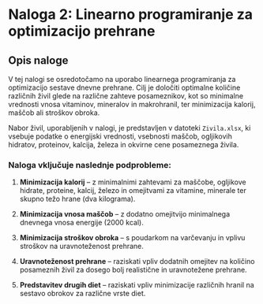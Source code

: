 # Naloga 2: Linearno programiranje za optimizacijo prehrane

## Opis naloge
V tej nalogi se osredotočamo na uporabo linearnega programiranja za optimizacijo sestave dnevne prehrane. Cilj je določiti optimalne količine različnih živil glede na različne zahteve posameznikov, kot so minimalne vrednosti vnosa vitaminov, mineralov in makrohranil, ter minimizacija kalorij, maščob ali stroškov obroka.

Nabor živil, uporabljenih v nalogi, je predstavljen v datoteki `Zivila.xlsx`, ki vsebuje podatke o energijski vrednosti, vsebnosti maščob, ogljikovih hidratov, proteinov, kalcija, železa in okvirne cene posameznega živila.

### Naloga vključuje naslednje podprobleme:
1. **Minimizacija kalorij** – z minimalnimi zahtevami za maščobe, ogljikove hidrate, proteine, kalcij, železo in omejitvami za vitamine, minerale ter skupno težo hrane (dva kilograma).

2. **Minimizacija vnosa maščob** – z dodatno omejitvijo minimalnega dnevnega vnosa energije (2000 kcal).
3. **Minimizacija stroškov obroka** – s poudarkom na varčevanju in vplivu stroškov na uravnoteženost prehrane.
4. **Uravnoteženost prehrane** – raziskati vpliv dodatnih omejitev na količino posameznih živil za dosego bolj realistične in uravnotežene prehrane.
5. **Predstavitev drugih diet** – raziskati vpliv minimizacije različnih hranil na sestavo obrokov za različne vrste diet.
